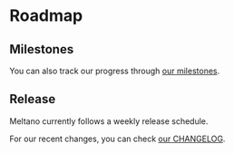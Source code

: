 # Roadmap

## Milestones

You can also track our progress through [ our milestones](https://gitlab.com/groups/meltano/-/milestones).

## Release

Meltano currently follows a weekly release schedule.

For our recent changes, you can check [our CHANGELOG](https://gitlab.com/meltano/meltano/blob/master/CHANGELOG.md). 
